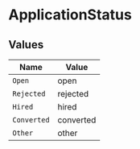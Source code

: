 # ApplicationStatus


## Values

| Name        | Value       |
| ----------- | ----------- |
| `Open`      | open        |
| `Rejected`  | rejected    |
| `Hired`     | hired       |
| `Converted` | converted   |
| `Other`     | other       |